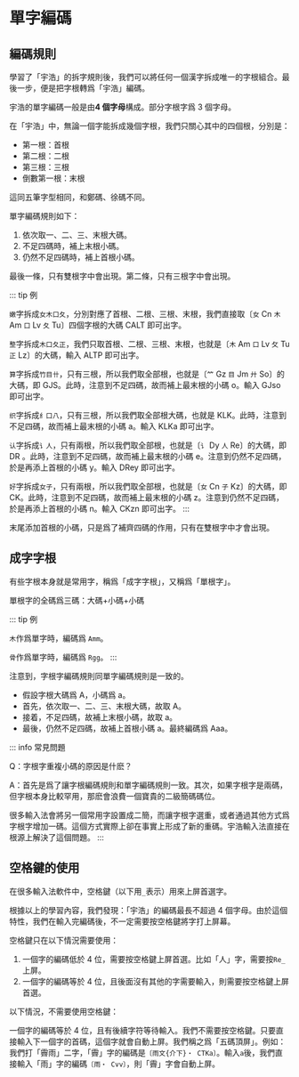 <script setup>
import Chaifen from '@/chaifen/Chaifen.vue'
</script>

# 單字編碼

## 編碼規則

學習了「宇浩」的拆字規則後，我們可以將任何一個漢字拆成唯一的字根組合。最後一步，便是把字根轉爲「宇浩」編碼。

宇浩的單字編碼一般是由**4 個字母**構成。部分字根字爲 3 個字母。

在「宇浩」中，無論一個字能拆成幾個字根，我們只關心其中的四個根，分別是：

- 第一根：首根
- 第二根：二根
- 第三根：三根
- 倒數第一根：末根

這同五筆字型相同，和鄭碼、徐碼不同。

單字編碼規則如下：

1. 依次取一、二、三、末根大碼。
2. 不足四碼時，補上末根小碼。
3. 仍然不足四碼時，補上首根小碼。

最後一條，只有雙根字中會出現。第二條，只有三根字中會出現。

::: tip 例

`嫩`字拆成`女木口夂`，分別對應了首根、二根、三根、末根，我們直接取〔`女` Cn `木` Am `口` Lv `夂` Tu〕四個字根的大碼 CALT 即可出字。
<Chaifen char='嫩' :parts='[3,1,3,3,4]' :colors='[1,2,3,2,4]' />

`整`字拆成`木口夂正`，我們只取首根、二根、三根、末根，也就是〔`木` Am `口` Lv `攵` Tu `正` Lz〕的大碼，輸入 ALTP 即可出字。
<Chaifen char='整' :parts='[1,3,3,4,5]' :colors='[1,2,1,3,4]' />

`算`字拆成`竹目卄`，只有三根，所以我們取全部根，也就是〔`𥫗` Gz `目` Jm `廾` So〕的大碼，即 GJS。此時，注意到不足四碼，故而補上最末根的小碼 o。輸入 GJso 即可出字。
<Chaifen char='算' :parts='[6,5,3]' />

`织`字拆成`纟口八`，只有三根，所以我們取全部根大碼，也就是 KLK。此時，注意到不足四碼，故而補上最末根的小碼 a。輸入 KLKa 即可出字。
<Chaifen char='织' :parts='[3,3,2]' />

`认`字拆成`讠人`，只有兩根，所以我們取全部根，也就是〔`讠` Dy `人` Re〕的大碼，即 DR 。此時，注意到不足四碼，故而補上最末根的小碼 e。注意到仍然不足四碼，於是再添上首根的小碼 y。輸入 DRey 即可出字。
<Chaifen char='认' :parts='[2,2]' />

`好`字拆成`女子`，只有兩根，所以我們取全部根，也就是〔`女` Cn `子` Kz〕的大碼，即 CK。此時，注意到不足四碼，故而補上最末根的小碼 z。注意到仍然不足四碼，於是再添上首根的小碼 n。輸入 CKzn 即可出字。
<Chaifen char='好' :parts='[3,3]' />
:::

末尾添加首根的小碼，只是爲了補齊四碼的作用，只有在雙根字中才會出現。

## 成字字根

有些字根本身就是常用字，稱爲「成字字根」，又稱爲「單根字」。

單根字的全碼爲三碼：大碼+小碼+小碼

::: tip 例

`木`作爲單字時，編碼爲 `Amm`。

`骨`作爲單字時，編碼爲 `Rgg`。
:::

注意到，字根字編碼規則同單字編碼規則是一致的。

- 假設字根大碼爲 A，小碼爲 a。  
- 首先，依次取一、二、三、末根大碼，故取 A。  
- 接着，不足四碼，故補上末根小碼，故取 a。  
- 最後，仍然不足四碼，故補上首根小碼 a。最終編碼爲 Aaa。

::: info 常見問題

Q：字根字重複小碼的原因是什麽？  

A：首先是爲了讓字根編碼規則和單字編碼規則一致。其次，如果字根字是兩碼，但字根本身比較罕用，那麽會浪費一個寶貴的二級簡碼碼位。  

很多輸入法會將另一個常用字設置成二簡，而讓字根字選重，或者通過其他方式爲字根字增加一碼。這個方式實際上卻在事實上形成了新的重碼。宇浩輸入法直接在根源上解決了這個問題。
:::

## 空格鍵的使用

在很多輸入法軟件中，空格鍵（以下用`_`表示）用來上屏首選字。

根據以上的學習內容，我們發現：「宇浩」的編碼最長不超過 4 個字母。由於這個特性，我們在輸入完編碼後，不一定需要按空格鍵將字打上屏幕。

空格鍵只在以下情況需要使用：

1. 一個字的編碼低於 4 位，需要按空格鍵上屏首選。比如「人」字，需要按`Re_`上屏。
2. 一個字的編碼等於 4 位，且後面沒有其他的字需要輸入，則需要按空格鍵上屏首選。

以下情況，不需要使用空格鍵：

一個字的編碼等於 4 位，且有後續字符等待輸入。我們不需要按空格鍵。只要直接輸入下一個字的首碼，這個字就會自動上屏。我們稱之爲「五碼頂屏」。例如：我們打「霽雨」二字，「霽」字的編碼是`〔雨文{介下}・ CTKa〕`。輸入`a`後，我們直接輸入「雨」字的編碼`〔雨・ Cvv〕`，則「霽」字會自動上屏。
<div class="flex justify-left flex-wrap">
<Chaifen char='霁' :parts='[8,4,2]' />
<Chaifen char='雨' :parts='[8]' />
</div>
